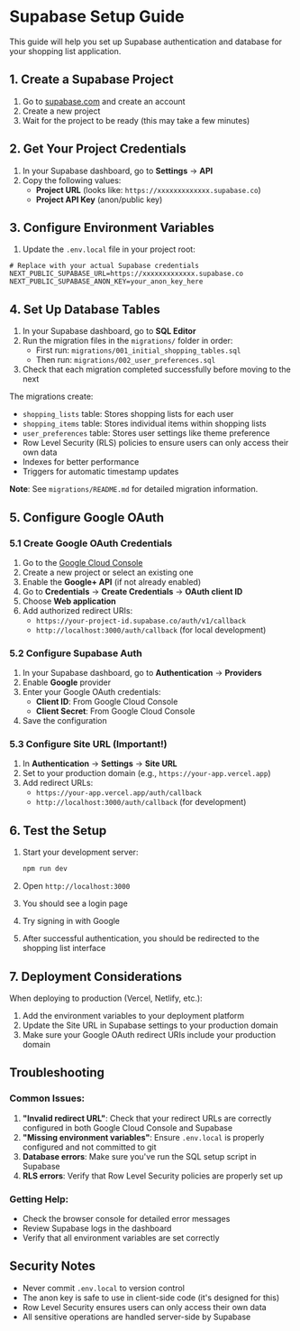 # Supabase Setup Guide

This guide will help you set up Supabase authentication and database for your shopping list application.

## 1. Create a Supabase Project

1. Go to [supabase.com](https://supabase.com) and create an account
2. Create a new project
3. Wait for the project to be ready (this may take a few minutes)

## 2. Get Your Project Credentials

1. In your Supabase dashboard, go to **Settings** → **API**
2. Copy the following values:
   - **Project URL** (looks like: `https://xxxxxxxxxxxxx.supabase.co`)
   - **Project API Key** (anon/public key)

## 3. Configure Environment Variables

1. Update the `.env.local` file in your project root:

```env
# Replace with your actual Supabase credentials
NEXT_PUBLIC_SUPABASE_URL=https://xxxxxxxxxxxxx.supabase.co
NEXT_PUBLIC_SUPABASE_ANON_KEY=your_anon_key_here
```

## 4. Set Up Database Tables

1. In your Supabase dashboard, go to **SQL Editor**
2. Run the migration files in the `migrations/` folder in order:
   - First run: `migrations/001_initial_shopping_tables.sql`
   - Then run: `migrations/002_user_preferences.sql`
3. Check that each migration completed successfully before moving to the next

The migrations create:
- `shopping_lists` table: Stores shopping lists for each user
- `shopping_items` table: Stores individual items within shopping lists  
- `user_preferences` table: Stores user settings like theme preference
- Row Level Security (RLS) policies to ensure users can only access their own data
- Indexes for better performance
- Triggers for automatic timestamp updates

**Note**: See `migrations/README.md` for detailed migration information.

## 5. Configure Google OAuth

### 5.1 Create Google OAuth Credentials

1. Go to the [Google Cloud Console](https://console.cloud.google.com/)
2. Create a new project or select an existing one
3. Enable the **Google+ API** (if not already enabled)
4. Go to **Credentials** → **Create Credentials** → **OAuth client ID**
5. Choose **Web application**
6. Add authorized redirect URIs:
   - `https://your-project-id.supabase.co/auth/v1/callback`
   - `http://localhost:3000/auth/callback` (for local development)

### 5.2 Configure Supabase Auth

1. In your Supabase dashboard, go to **Authentication** → **Providers**
2. Enable **Google** provider
3. Enter your Google OAuth credentials:
   - **Client ID**: From Google Cloud Console
   - **Client Secret**: From Google Cloud Console
4. Save the configuration

### 5.3 Configure Site URL (Important!)

1. In **Authentication** → **Settings** → **Site URL**
2. Set to your production domain (e.g., `https://your-app.vercel.app`)
3. Add redirect URLs:
   - `https://your-app.vercel.app/auth/callback`
   - `http://localhost:3000/auth/callback` (for development)

## 6. Test the Setup

1. Start your development server:
   ```bash
   npm run dev
   ```

2. Open `http://localhost:3000`
3. You should see a login page
4. Try signing in with Google
5. After successful authentication, you should be redirected to the shopping list interface

## 7. Deployment Considerations

When deploying to production (Vercel, Netlify, etc.):

1. Add the environment variables to your deployment platform
2. Update the Site URL in Supabase settings to your production domain
3. Make sure your Google OAuth redirect URIs include your production domain

## Troubleshooting

### Common Issues:

1. **"Invalid redirect URL"**: Check that your redirect URLs are correctly configured in both Google Cloud Console and Supabase
2. **"Missing environment variables"**: Ensure `.env.local` is properly configured and not committed to git
3. **Database errors**: Make sure you've run the SQL setup script in Supabase
4. **RLS errors**: Verify that Row Level Security policies are properly set up

### Getting Help:

- Check the browser console for detailed error messages
- Review Supabase logs in the dashboard
- Verify that all environment variables are set correctly

## Security Notes

- Never commit `.env.local` to version control
- The anon key is safe to use in client-side code (it's designed for this)
- Row Level Security ensures users can only access their own data
- All sensitive operations are handled server-side by Supabase
